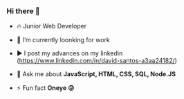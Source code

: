 ### Hi there 👋

- 🔥 Junior Web Developer

- 🔭 I’m currently loonking for work

- ▶️ I post my advances on my linkedin (https://www.linkedin.com/in/david-santos-a3aa24182/)

- 💬 Ask me about **JavaScript, HTML, CSS, SQL, Node.JS**

- ⚡ Fun fact **Oneye 😜**

<!--



## ⚙️ &nbsp;GitHub Analytics


<br><br>

- 🔭 I’m currently working on ...
- 🌱 I’m currently learning ...
- 👯 I’m looking to collaborate on ...
- 🤔 I’m looking for help with ...
- 💬 Ask me about ...
- 📫 How to reach me: ...
- 😄 Pronouns: ...
- ⚡ Fun fact: ...
-->

